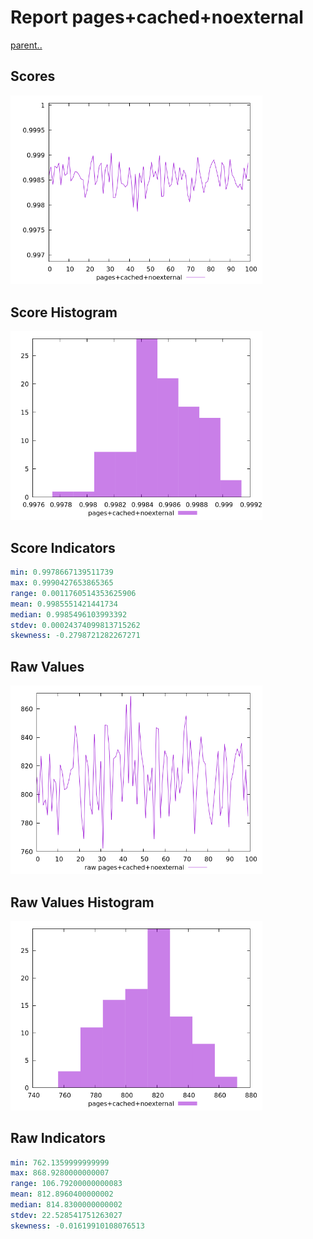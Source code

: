 # Report pages+cached+noexternal

[parent..](./..)  


## Scores

![score](./score.png)  

## Score Histogram

![hist](./hist.png)  

## Score Indicators

```yaml
min: 0.9978667139511739
max: 0.9990427653865365
range: 0.0011760514353625906
mean: 0.9985551421441734
median: 0.9985496103993392
stdev: 0.00024374099813715262
skewness: -0.2798721282267271

```

## Raw Values

![raw](./raw.png)  

## Raw Values Histogram

![raw hist](./raw_hist.png)  

## Raw Indicators

```yaml
min: 762.1359999999999
max: 868.9280000000007
range: 106.79200000000083
mean: 812.8960400000002
median: 814.8300000000002
stdev: 22.528541751263027
skewness: -0.01619910108076513

```

<style>
  img {
    max-width: 80%;
  }
</style>
      
